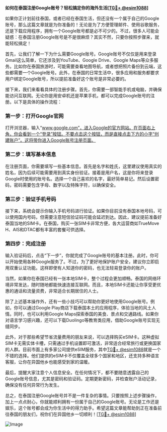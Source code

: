 **如何在泰国注册Google账号？轻松搞定你的海外生活[[TG💪+ @esim1088](https://t.me/s/esim1088)]**

如果你正计划前往泰国，或者已经在泰国生活，但还没有一个属于自己的Google账号，那么这篇文章就是为你准备的！无论是为了方便管理邮件、使用谷歌服务，还是下载应用程序，拥有一个Google账号都是必不可少的。不过，很多人可能会疑惑：在泰国注册Google账号是不是很麻烦？其实不然，只要你按照步骤来，就能轻松搞定！

首先，让我们了解一下为什么需要Google账号。Google账号不仅仅是用来登录Gmail这么简单，它还涉及到YouTube、Google Drive、Google Maps等众多服务。比如你在泰国旅游时，可能需要查看地图导航，或者想把照片备份到云端，这些都需要一个Google账号。此外，在泰国的日常生活中，很多应用和服务都要求用户绑定Google账号，所以提前准备好这个账号是非常必要的。

接下来，我们来看看具体的注册步骤。首先，你需要一部智能手机或电脑，并确保能访问互联网。无论你是用安卓机还是苹果手机，都可以完成Google账号的注册。以下是具体的操作流程：

### 第一步：打开Google官网
打开浏览器，输入“www.google.com”，进入Google的官方网站。在页面右上角，你会看到一个“登录”按钮。不要点击这个按钮，而是直接点击下方的小字“创建账户”。这将带你进入Google账号注册页面。

### 第二步：填写基本信息
在注册页面，你需要填写一些基本信息。首先是名字和姓氏，这里建议使用真实的姓名，因为后续可能需要用到真实身份验证。接着是用户名，这是你将来登录Google时使用的账号名。选择一个自己喜欢的名字，最好简单易记。然后设置密码，密码需要包含字母、数字以及特殊字符，以确保安全。

### 第三步：验证手机号码
接下来，系统会提示你输入手机号码进行验证。如果你目前没有泰国本地号码，可以使用国内号码，但需要注意短信验证码可能会延迟到达。因此，建议提前准备好泰国当地的SIM卡。在泰国，购买一张SIM卡非常方便，各大运营商如TrueMove H、AIS和DTAC都有丰富的套餐可供选择。

### 第四步：完成注册
输入验证码后，点击“下一步”，你就完成了Google账号的基本注册。此时，你可以开始使用各种Google服务了。不过，为了更好地保护账户安全，建议你立即启用双重认证功能。这样即使有人知道你的密码，也无法轻易登录你的账户。

当然，如果你在泰国已经有一张本地SIM卡，整个过程会更加顺畅。泰国的网络环境非常发达，随时随地都能快速连接互联网。而且，本地SIM卡还能让你享受更优惠的通话和流量资费，非常适合长期居住的人士。

除了上述基本操作外，还有一些小技巧可以帮助你更好地使用Google账号。例如，你可以通过Google Play商店下载泰国本土的应用程序，体验当地的风土人情。同时，也可以利用Google Maps探索泰国的美食、景点和交通路线。如果你对语言学习感兴趣，还可以下载Duolingo等教育类应用，借助Google账号实现无缝同步。

此外，对于那些希望节省流量费用的朋友来说，可以选择购买eSIM卡。这种虚拟SIM卡无需实体卡槽，只需通过手机设置即可激活，非常适合经常旅行或更换国家的人群。目前市面上有多家公司提供eSIM服务，其中[TG💪+ @esim1088](https://t.me/s/esim1088)就是一个不错的选择。他们提供的eSIM卡不仅覆盖全球多个国家和地区，还支持多种语言客服，让你在异国他乡也能感受到家的温暖。

最后，提醒大家注意个人信息安全。在任何情况下，都不要随意透露自己的Google账号信息，尤其是密码和验证码。定期更新密码，并检查账户活动记录，确保没有任何异常行为发生。

总之，在泰国注册Google账号并不是一件复杂的事情。只要按照上述步骤操作，加上一点点耐心，你就能顺利拥有一份属于自己的Google账号。无论是工作还是娱乐，这个账号都会成为你生活中的得力助手。希望这篇文章能帮助到正在准备前往泰国的朋友们，祝你们在异国他乡一切顺利！[[TG💪+ @esim1088](https://t.me/s/esim1088)] 

![Image](https://i.postimg.cc/4NQfJmqS/Snipaste-2025-05-13-00-14-12.png)